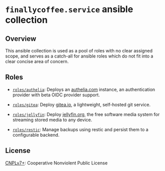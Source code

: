 # `finallycoffee.service` ansible collection

## Overview

This ansible collection is used as a pool of roles with no clear assigned scope,
and serves as a catch-all for ansible roles which do not fit into a clear
concise area of concern.

## Roles

- [`roles/authelia`](roles/authelia/README.md): Deploys an [authelia.com](https://www.authelia.com)
  instance, an authentication provider with beta OIDC provider support.

- [`roles/gitea`](roles/gitea/README.md): Deploy [gitea.io](https://gitea.io), a
  lightweight, self-hosted git service.

- [`roles/jellyfin`](roles/jellyfin/README.md): Deploy [jellyfin.org](https://jellyfin.org),
  the free software media system for streaming stored media to any device.

- [`roles/restic`](roles/restic/README.md): Manage backups using restic
  and persist them to a configurable backend.

## License

[CNPLv7+](LICENSE.md): Cooperative Nonviolent Public License
